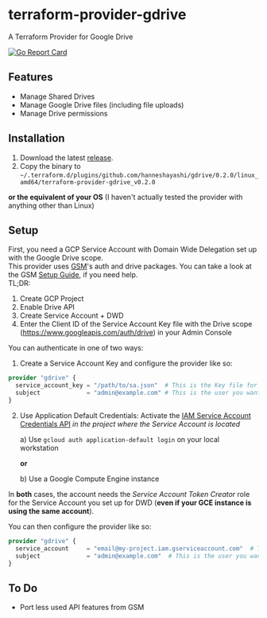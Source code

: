 # terraform-provider-gdrive
A Terraform Provider for Google Drive

[![Go Report Card](https://goreportcard.com/badge/github.com/hanneshayashi/terraform-provider-gdrive)](https://goreportcard.com/report/github.com/hanneshayashi/terraform-provider-gdrive)

## Features
* Manage Shared Drives
* Manage Google Drive files (including file uploads)
* Manage Drive permissions

## Installation
1. Download the latest [release](https://github.com/hanneshayashi/terraform-provider-gdrive/releases).
2. Copy the binary to\
`~/.terraform.d/plugins/github.com/hanneshayashi/gdrive/0.2.0/linux_amd64/terraform-provider-gdrive_v0.2.0`

**or the equivalent of your OS** (I haven't actually tested the provider with anything other than Linux)

## Setup
First, you need a GCP Service Account with Domain Wide Delegation set up with the Google Drive scope.\
This provider uses [GSM](https://github.com/hanneshayashi/gsm)'s auth and drive packages.
You can take a look at the GSM [Setup Guide](https://gsm.hayashi-ke.online/setup), if you need help.\
TL;DR:
1. Create GCP Project
2. Enable Drive API
3. Create Service Account + DWD
4. Enter the Client ID of the Service Account Key file with the Drive scope (https://www.googleapis.com/auth/drive) in your Admin Console

You can authenticate in one of two ways:
1. Create a Service Account Key and configure the provider like so:
```terraform
provider "gdrive" {
  service_account_key = "/path/to/sa.json"  # This is the Key file for your Service Account
  subject             = "admin@example.com" # This is the user you want to impersonate with Domain Wide Delegation
}
```
2. Use Application Default Credentials:
Activate the [IAM Service Account Credentials API](https://console.developers.google.com/apis/api/iamcredentials.googleapis.com/overview) *in the project where the Service Account is located*

   a) Use `gcloud auth application-default login` on your local workstation

   **or**

   b) Use a Google Compute Engine instance

In **both** cases, the account needs the *Service Account Token Creator* role for the Service Account you set up for DWD (**even if your GCE instance is using the same account**).

You can then configure the provider like so:

```terraform
provider "gdrive" {
  service_account     = "email@my-project.iam.gserviceaccount.com"  # This is the email address of your Service Account. You can leave this empty on GCE, if you want to use the instance's account
  subject             = "admin@example.com"  # This is the user you want to impersonate with Domain Wide Delegation
}
```

## To Do
+ Port less used API features from GSM